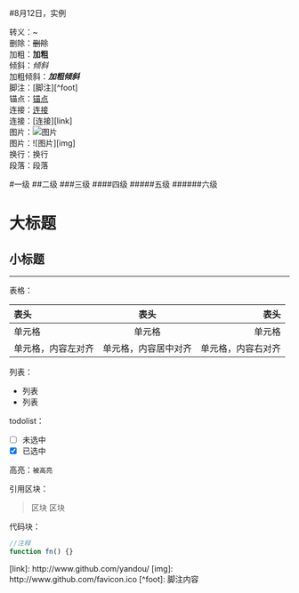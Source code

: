 #8月12日，实例

转义：\~  
删除：~~删除~~  
加粗：**加粗**  
倾斜：*倾斜*  
加粗倾斜：***加粗倾斜***  
脚注：[脚注][^foot]  
锚点：[锚点](#anchor)  
连接：[连接](http://www.github.com/yandou)   
连接：[连接][link]  
图片：![图片](http://www.github.com/favicon.ico)  
图片：![图片][img]  
换行：换行  
段落：段落

#一级
##二级
###三级
####四级
#####五级
######六级

大标题
=
小标题
-

---

表格：  

|表头|表头|表头|
|:---|:---:|---:|
|单元格|单元格|单元格|
|单元格，内容左对齐|单元格，内容居中对齐|单元格，内容右对齐|

列表：  
+ 列表
+ 列表

todolist：  
- [ ] 未选中
- [x] 已选中

高亮：`被高亮`

引用区块：  
> 区块
> 区块

代码块：  
```javascript
//注释
function fn() {}
```


<div id="anchor"></div>
[link]: http://www.github.com/yandou/
[img]: http://www.github.com/favicon.ico
[^foot]: 脚注内容
